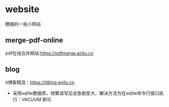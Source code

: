 # website
瞎搞的一些小网站

## merge-pdf-online
pdf在线合并网站:https://pdfmerge.enilu.cn

## blog
it博客精选：https://itblog.enilu.cn 
- 采用sqlite数据库，频繁读写后会急剧变大，解决方法为在sqlite命令行窗口执行：VACUUM  即可